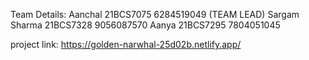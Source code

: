 Team Details:
Aanchal 21BCS7075 6284519049 (TEAM LEAD)
Sargam Sharma 21BCS7328 9056087570
Aanya 21BCS7295 7804051045

project link: https://golden-narwhal-25d02b.netlify.app/

